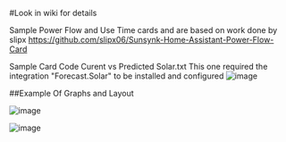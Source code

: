 #Look in wiki for details 

Sample Power Flow and Use Time cards and are based on work done by slipx
https://github.com/slipx06/Sunsynk-Home-Assistant-Power-Flow-Card

Sample Card Code Curent vs Predicted Solar.txt
This one required the integration "Forecast.Solar" to be installed and configured
![image](https://user-images.githubusercontent.com/87119523/226266028-88bb0807-dd92-4f8c-afc7-6a08969db003.png)

##Example Of Graphs and Layout

![image](https://user-images.githubusercontent.com/87119523/227758169-d8d0f24e-6f86-48ec-b196-82ec592f76cd.png)

![image](https://user-images.githubusercontent.com/87119523/227758179-72c10f66-4537-4a70-a9af-f3b89f4af293.png)
